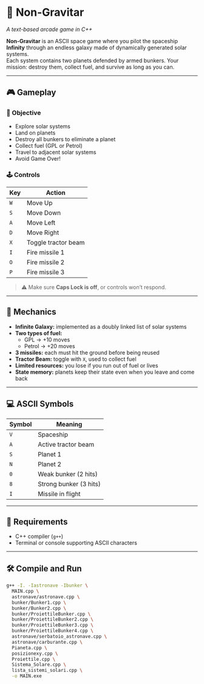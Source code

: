 # 🚀 Non-Gravitar

_A text-based arcade game in C++_

**Non-Gravitar** is an ASCII space game where you pilot the spaceship **Infinity** through an endless galaxy made of dynamically generated solar systems.  
Each system contains two planets defended by armed bunkers. Your mission: destroy them, collect fuel, and survive as long as you can.

---

## 🎮 Gameplay

### 🎯 Objective

- Explore solar systems  
- Land on planets  
- Destroy all bunkers to eliminate a planet  
- Collect fuel (GPL or Petrol)  
- Travel to adjacent solar systems  
- Avoid Game Over!

### 🕹️ Controls

| Key | Action                     |
|-----|----------------------------|
| `W` | Move Up                   |
| `S` | Move Down                 |
| `A` | Move Left                 |
| `D` | Move Right                |
| `X` | Toggle tractor beam       |
| `I` | Fire missile 1            |
| `O` | Fire missile 2            |
| `P` | Fire missile 3            |

> ⚠️ Make sure **Caps Lock is off**, or controls won’t respond.

---

## 🧠 Mechanics

- **Infinite Galaxy:** implemented as a doubly linked list of solar systems  
- **Two types of fuel:**
  - GPL → +10 moves  
  - Petrol → +20 moves  
- **3 missiles:** each must hit the ground before being reused  
- **Tractor Beam:** toggle with `X`, used to collect fuel  
- **Limited resources:** you lose if you run out of fuel or lives  
- **State memory:** planets keep their state even when you leave and come back

---

## 💻 ASCII Symbols

| Symbol | Meaning                 |
|--------|-------------------------|
| `V`    | Spaceship               |
| `A`    | Active tractor beam     |
| `S`    | Planet 1                |
| `N`    | Planet 2                |
| `0`    | Weak bunker (2 hits)    |
| `8`    | Strong bunker (3 hits)  |
| `I`    | Missile in flight       |

---

## 🧪 Requirements

- C++ compiler (`g++`)
- Terminal or console supporting ASCII characters

---

## 🛠️ Compile and Run

```bash
g++ -I. -Iastronave -Ibunker \
  MAIN.cpp \
  astronave/astronave.cpp \
  bunker/Bunker1.cpp \
  bunker/Bunker2.cpp \
  bunker/ProiettileBunker.cpp \
  bunker/ProiettileBunker2.cpp \
  bunker/ProiettileBunker3.cpp \
  bunker/ProiettileBunker4.cpp \
  astronave/serbatoio_astronave.cpp \
  astronave/carburante.cpp \
  Pianeta.cpp \
  posizionexy.cpp \
  Proiettile.cpp \
  Sistema_Solare.cpp \
  lista_sistemi_solari.cpp \
  -o MAIN.exe
